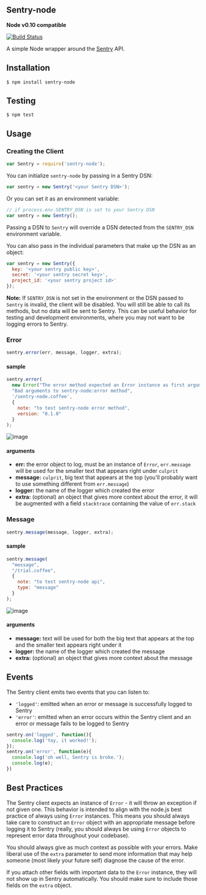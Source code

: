 ## Sentry-node
**Node v0.10 compatible**

[![Build Status](https://travis-ci.org/Clever/sentry-node.png?branch=master)](https://travis-ci.org/Clever/sentry-node)

A simple Node wrapper around the [Sentry](http://getsentry.com/) API.

## Installation
```
$ npm install sentry-node
```

## Testing
```
$ npm test
```

## Usage

### Creating the Client

```javascript
var Sentry = require('sentry-node');
```

You can initialize `sentry-node` by passing in a Sentry DSN:
```javascript
var sentry = new Sentry('<your Sentry DSN>');
```

Or you can set it as an environment variable:
```javascript
// if process.env.SENTRY_DSN is set to your Sentry DSN
var sentry = new Sentry();
```
Passing a DSN to `Sentry` will override a DSN detected from the `SENTRY_DSN` environment variable.

You can also pass in the individual parameters that make up the DSN as an object:
```javascript
var sentry = new Sentry({
  key: '<your sentry public key>',
  secret: '<your sentry secret key>',
  project_id: '<your sentry project id>'
});
```

**Note:** If `SENTRY_DSN` is not set in the environment or the DSN passed to `Sentry` is invalid, the client will be disabled. You will still be able to call its methods, but no data will be sent to Sentry. This can be useful behavior for testing and development environments, where you may not want to be logging errors to Sentry.

### Error
```javascript
sentry.error(err, message, logger, extra);
```

#### sample

```javascript
sentry.error(
  new Error("The error method expected an Error instance as first argument."),
  "Bad arguments to sentry-node:error method",
  '/sentry-node.coffee',
  {
    note: "to test sentry-node error method", 
    version: "0.1.0"
  }
);
```

![image](http://i.imgur.com/xEHX8P3.png)

#### arguments

* **err:** the error object to log, must be an instance of `Error`, `err.message` will be used for the smaller text that appears right under `culprit`
* **message:** `culprit`, big text that appears at the top (you'll probably want to use something different from `err.message`)
* **logger:** the name of the logger which created the error
* **extra:** (optional) an object that gives more context about the error, it will be augmented with a field `stacktrace` containing the value of `err.stack`

### Message
```javascript
sentry.message(message, logger, extra);
```

#### sample

```javascript
sentry.message(
  "message",
  "/trial.coffee",
  {
    note: "to test sentry-node api",
    type: "message"
  }
);
```

![image](http://i.imgur.com/kUMkhX2.png)

#### arguments

* **message:** text will be used for both the big text that appears at the top and the smaller text appears right under it
* **logger:** the name of the logger which created the message
* **extra:** (optional) an object that gives more context about the message

## Events

The Sentry client emits two events that you can listen to:

- `'logged'`: emitted when an error or message is successfully logged to Sentry
- `'error'`: emitted when an error occurs within the Sentry client and an error or message fails to be logged to Sentry

```javascript
sentry.on('logged', function(){
  console.log('Yay, it worked!');
});
sentry.on('error', function(e){
  console.log('oh well, Sentry is broke.');
  console.log(e);
})
```

## Best Practices

The Sentry client expects an instance of `Error` - it will throw an exception if not given one. This behavior is intended to align with the node.js best practice of always using `Error` instances. This means you should always take care to construct an `Error` object with an appropriate message before logging it to Sentry (really, you should always be using `Error` objects to represent error data throughout your codebase).

You should always give as much context as possible with your errors. Make liberal use of the `extra` parameter to send more information that may help someone (most likely your future self) diagnose the cause of the error.

If you attach other fields with important data to the `Error` instance, they will not show up in Sentry automatically. You should make sure to include those fields on the `extra` object.
